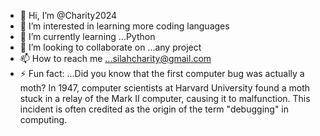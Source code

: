 - 👋 Hi, I’m @Charity2024
- 👀 I’m interested in learning more coding languages
- 🌱 I’m currently learning ...Python
- 💞️ I’m looking to collaborate on ...any project
- 📫 How to reach me ...silahcharity@gmail.com
- ⚡ Fun fact: ...Did you know that the first computer bug was actually a moth? In 1947, computer scientists at Harvard University found a moth stuck in a relay of the Mark II computer, causing it to malfunction. This incident is often credited as the origin of the term "debugging" in computing.
<!---
Charity2024/Charity2024 is a ✨ special ✨ repository because its `README.md` (this file) appears on your GitHub profile.
You can click the Preview link to take a look at your changes.
--->
